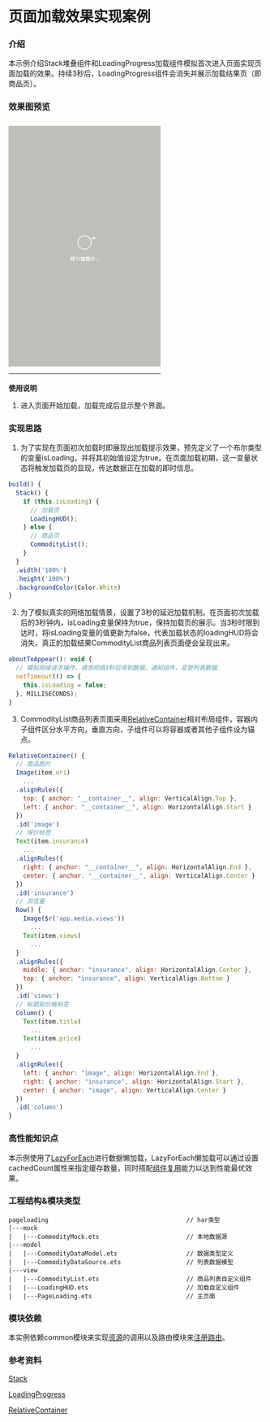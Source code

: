# 页面加载效果实现案例

### 介绍

本示例介绍Stack堆叠组件和LoadingProgress加载组件模拟首次进入页面实现页面加载的效果。持续3秒后，LoadingProgress组件会消失并展示加载结果页（即商品页）。

### 效果图预览

![](../../product/entry/src/main/resources/base/media/page_loading.gif)

**使用说明**

1. 进入页面开始加载，加载完成后显示整个界面。

### 实现思路

1. 为了实现在页面初次加载时即展现出加载提示效果，预先定义了一个布尔类型的变量isLoading，并将其初始值设定为true。在页面加载初期，这一变量状态将触发加载页的显现，传达数据正在加载的即时信息。
```javascript
build() {
  Stack() {
    if (this.isLoading) {
      // 加载页
      LoadingHUD();
    } else {
      // 商品页
      CommodityList();
    }
  }
  .width('100%')
  .height('100%')
  .backgroundColor(Color.White)
}
```
2. 为了模拟真实的网络加载情景，设置了3秒的延迟加载机制。在页面初次加载后的3秒钟内，isLoading变量保持为true，保持加载页的展示。当3秒时限到达时，将isLoading变量的值更新为false，代表加载状态的loadingHUD将会消失，真正的加载结果CommodityList商品列表页面便会呈现出来。
```javascript
aboutToAppear(): void { 
  // 模拟网络请求操作，请求网络3秒后得到数据，通知组件，变更列表数据
  setTimeout(() => {
    this.isLoading = false;
  }, MILLISECONDS);
}
```
3. CommodityList商品列表页面采用[RelativeContainer](src/main/ets/view/CommodityList.ets)相对布局组件，容器内子组件区分水平方向，垂直方向，子组件可以将容器或者其他子组件设为锚点。
```javascript
RelativeContainer() {
  // 商品图片
  Image(item.uri)
    ...
  .alignRules({
    top: { anchor: "__container__", align: VerticalAlign.Top },
    left: { anchor: "__container__", align: HorizontalAlign.Start }
  })
  .id('image')
  // 保价标签
  Text(item.insurance)
    ...
  .alignRules({
    right: { anchor: "__container__", align: HorizontalAlign.End },
    center: { anchor: "__container__", align: VerticalAlign.Center }
  })
  .id('insurance')
  // 浏览量
  Row() {
    Image($r('app.media.views'))
      ...
    Text(item.views)
      ...
  }
  .alignRules({
    middle: { anchor: "insurance", align: HorizontalAlign.Center },
    top: { anchor: "insurance", align: VerticalAlign.Bottom }
  })
  .id('views')
  // 标题和价格标签
  Column() {
    Text(item.title)
      ...
    Text(item.price)
      ...
  }
  .alignRules({
    left: { anchor: "image", align: HorizontalAlign.End },
    right: { anchor: "insurance", align: HorizontalAlign.Start },
    center: { anchor: "image", align: VerticalAlign.Center }
  })
  .id('column')
}

```

### 高性能知识点

本示例使用了[LazyForEach](https://developer.huawei.com/consumer/cn/doc/harmonyos-guides/arkts-rendering-control-lazyforeach-0000001820879609)进行数据懒加载，LazyForEach懒加载可以通过设置cachedCount属性来指定缓存数量，同时搭配[组件复用](https://developer.huawei.com/consumer/cn/doc/harmonyos-guides/best-practices-long-list-0000001728333749#section36781044162218)能力以达到性能最优效果。

### 工程结构&模块类型

```
pageloading                                      // har类型
|---mock
|   |---CommodityMock.ets                        // 本地数据源 
|---model
|   |---CommodityDataModel.ets                   // 数据类型定义
|   |---CommodityDataSource.ets                  // 列表数据模型 
|---view
|   |---CommodityList.ets                        // 商品列表自定义组件 
|   |---LoadingHUD.ets                           // 加载自定义组件 
|   |---PageLoading.ets                          // 主页面
```

### 模块依赖

本实例依赖common模块来实现[资源](../../common/utils/src/main/resources/base/element)的调用以及路由模块来[注册路由](../routermodule/src/main/ets/router/DynamicsRouter.ets)。

### 参考资料

[Stack](https://developer.huawei.com/consumer/cn/doc/harmonyos-references/ts-container-stack-0000001774280970)

[LoadingProgress](https://developer.huawei.com/consumer/cn/doc/harmonyos-references/ts-basic-components-loadingprogress-0000001774121238)

[RelativeContainer](https://developer.huawei.com/consumer/cn/doc/harmonyos-references/ts-container-relativecontainer-0000001820880933)


